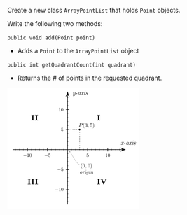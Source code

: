 Create a new class `ArrayPointList` that holds `Point` objects.

Write the following two methods:


`public void add(Point point)`  
 - Adds a `Point` to the `ArrayPointList` object

`public int getQuadrantCount(int quadrant)`  
 - Returns the # of points in the requested quadrant.  

![quadrant.png](./quadrant.png)